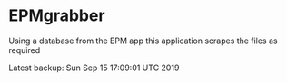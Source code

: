# EPMgrabber
Using a database from the EPM app this application scrapes the files as required


Latest backup: Sun Sep 15 17:09:01 UTC 2019
